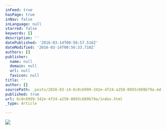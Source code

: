 ```yaml
---
inFeed: true
hasPage: true
inNav: false
inLanguage: null
starred: false
keywords: []
description: ''
datePublished: '2016-03-14T00:56:57.516Z'
dateModified: '2016-03-14T00:56:33.710Z'
authors: []
publisher:
  name: null
  domain: null
  url: null
  favicon: null
title: ''
author: []
sourcePath: _posts/2016-03-14-6c0c6999-342e-4f24-a250-8093c689b79a.md
published: true
url: 6c0c6999-342e-4f24-a250-8093c689b79a/index.html
_type: Article

---
```

![](https://the-grid-user-content.s3-us-west-2.amazonaws.com/089cd095-7872-451d-8a3a-64f964281312.jpg)